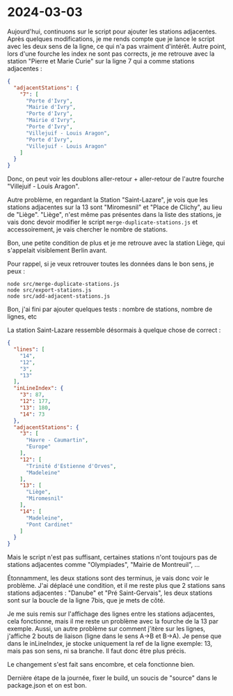 # 2024-03-03

Aujourd'hui, continuons sur le script pour ajouter les stations adjacentes.
Après quelques modifications, je me rends compte que je lance le script avec les deux sens de la ligne,
ce qui n'a pas vraiment d'intérêt.
Autre point, lors d'une fourche les index ne sont pas corrects, je me retrouve avec la station "Pierre et Marie Curie"
sur la ligne 7 qui a comme stations adjacentes :

```json
{
  "adjacentStations": {
    "7": [
      "Porte d'Ivry",
      "Mairie d'Ivry",
      "Porte d'Ivry",
      "Mairie d'Ivry",
      "Porte d'Ivry",
      "Villejuif - Louis Aragon",
      "Porte d'Ivry",
      "Villejuif - Louis Aragon"
    ]
  }
}
```

Donc, on peut voir les doublons aller-retour + aller-retour de l'autre fourche "Villejuif - Louis Aragon".

Autre problème, en regardant la Station "Saint-Lazare", je vois que les stations adjacentes sur la 13 sont "Miromesnil"
et "Place de Clichy", au lieu de "Liège".
"Liège", n'est même pas présentes dans la liste des stations, je vais donc devoir modifier le script `merge-duplicate-stations.js`
et accessoirement, je vais chercher le nombre de stations.

Bon, une petite condition de plus et je me retrouve avec la station Liège, qui s'appelait visiblement Berlin avant.

Pour rappel, si je veux retrouver toutes les données dans le bon sens, je peux :

```shell
node src/merge-duplicate-stations.js
node src/export-stations.js
node src/add-adjacent-stations.js
```

Bon, j'ai fini par ajouter quelques tests : nombre de stations, nombre de lignes, etc

La station Saint-Lazare ressemble désormais à quelque chose de correct :

```json
{
  "lines": [
    "14",
    "12",
    "3",
    "13"
  ],
  "inLineIndex": {
    "3": 87,
    "12": 177,
    "13": 180,
    "14": 73
  },
  "adjacentStations": {
    "3": [
      "Havre - Caumartin",
      "Europe"
    ],
    "12": [
      "Trinité d'Estienne d'Orves",
      "Madeleine"
    ],
    "13": [
      "Liège",
      "Miromesnil"
    ],
    "14": [
      "Madeleine",
      "Pont Cardinet"
    ]
  }
}
```

Mais le script n'est pas suffisant, certaines stations n'ont toujours pas de stations adjacentes comme "Olympiades", "Mairie de Montreuil", …

Étonnamment, les deux stations sont des terminus, je vais donc voir le problème.
J'ai déplacé une condition, et il me reste plus que 2 stations sans stations adjacentes : "Danube" et "Pré Saint-Gervais", les deux stations sont sur la boucle de la ligne 7bis, que je mets de côté.

Je me suis remis sur l'affichage des lignes entre les stations adjacentes, cela fonctionne,
mais il me reste un problème avec la fourche de la 13 par exemple.
Aussi, un autre problème sur comment j'itère sur les lignes, j'affiche 2 bouts de liaison (ligne dans le sens A->B et B->A).
Je pense que dans le inLineIndex, je stocke uniquement la ref de la ligne exemple: 13, mais pas son sens, ni sa branche.
Il faut donc être plus précis.

Le changement s'est fait sans encombre, et cela fonctionne bien.

Dernière étape de la journée, fixer le build, un soucis de "source" dans le package.json et on est bon.
